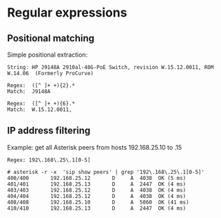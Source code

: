 # Regular expressions


 ## Positional matching

Simple positional extraction:

```
String:	HP J9148A 2910al-48G-PoE Switch, revision W.15.12.0011, ROM W.14.06  (Formerly ProCurve)

Regex:	([^ ]+ +){2}.*
Match:	J9148A

Regex:	([^ ]+ +){6}.*
Match:	W.15.12.0011, 
```


## IP address filtering

Example: get all Asterisk peers from hosts 192.168.25.10 to .15

```
Regex: 192\.168\.25\.1[0-5]

# asterisk -r -x  'sip show peers' | grep '192\.168\.25\.1[0-5]'
400/400       192.168.25.12       D     A  4038  OK (5 ms)
401/401       192.168.25.13       D     A  2447  OK (4 ms)
403/403       192.168.25.12       D     A  4038  OK (4 ms)
404/404       192.168.25.12       D     A  4038  OK (4 ms)
408/408       192.168.25.10       D     A  5060  OK (41 ms)
410/410       192.168.25.13       D     A  2447  OK (4 ms)
```

